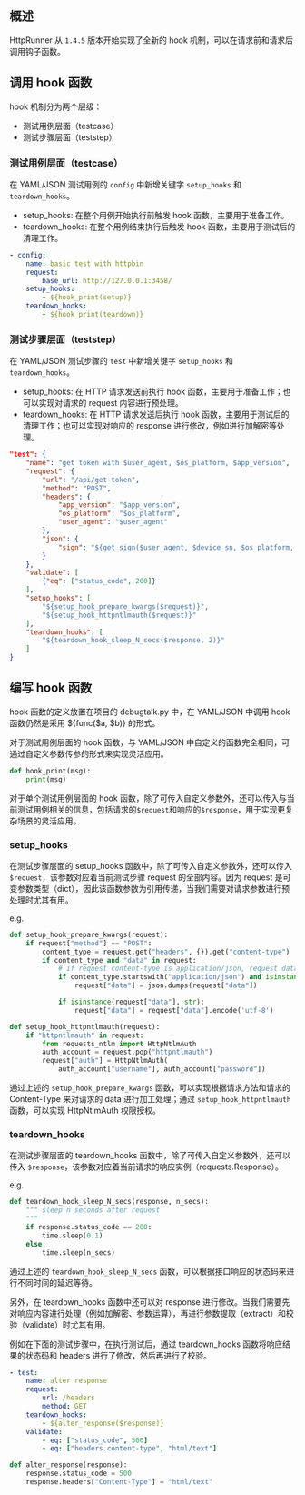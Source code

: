 ## 概述

HttpRunner 从 `1.4.5` 版本开始实现了全新的 hook 机制，可以在请求前和请求后调用钩子函数。

## 调用 hook 函数

hook 机制分为两个层级：

- 测试用例层面（testcase）
- 测试步骤层面（teststep）

### 测试用例层面（testcase）

在 YAML/JSON 测试用例的 `config` 中新增关键字 `setup_hooks` 和 `teardown_hooks`。

- setup_hooks: 在整个用例开始执行前触发 hook 函数，主要用于准备工作。
- teardown_hooks: 在整个用例结束执行后触发 hook 函数，主要用于测试后的清理工作。

```yaml
- config:
    name: basic test with httpbin
    request:
        base_url: http://127.0.0.1:3458/
    setup_hooks:
        - ${hook_print(setup)}
    teardown_hooks:
        - ${hook_print(teardown)}
```

### 测试步骤层面（teststep）

在 YAML/JSON 测试步骤的 `test` 中新增关键字 `setup_hooks` 和 `teardown_hooks`。

- setup_hooks: 在 HTTP 请求发送前执行 hook 函数，主要用于准备工作；也可以实现对请求的 request 内容进行预处理。
- teardown_hooks: 在 HTTP 请求发送后执行 hook 函数，主要用于测试后的清理工作；也可以实现对响应的 response 进行修改，例如进行加解密等处理。

```json
"test": {
    "name": "get token with $user_agent, $os_platform, $app_version",
    "request": {
        "url": "/api/get-token",
        "method": "POST",
        "headers": {
            "app_version": "$app_version",
            "os_platform": "$os_platform",
            "user_agent": "$user_agent"
        },
        "json": {
            "sign": "${get_sign($user_agent, $device_sn, $os_platform, $app_version)}"
        }
    },
    "validate": [
        {"eq": ["status_code", 200]}
    ],
    "setup_hooks": [
        "${setup_hook_prepare_kwargs($request)}",
        "${setup_hook_httpntlmauth($request)}"
    ],
    "teardown_hooks": [
        "${teardown_hook_sleep_N_secs($response, 2)}"
    ]
}
```

## 编写 hook 函数

hook 函数的定义放置在项目的 debugtalk.py 中，在 YAML/JSON 中调用 hook 函数仍然是采用 ${func($a, $b)} 的形式。

对于测试用例层面的 hook 函数，与 YAML/JSON 中自定义的函数完全相同，可通过自定义参数传参的形式来实现灵活应用。

```python
def hook_print(msg):
    print(msg)
```

对于单个测试用例层面的 hook 函数，除了可传入自定义参数外，还可以传入与当前测试用例相关的信息，包括请求的`$request`和响应的`$response`，用于实现更复杂场景的灵活应用。

### setup_hooks

在测试步骤层面的 setup_hooks 函数中，除了可传入自定义参数外，还可以传入 `$request`，该参数对应着当前测试步骤 request 的全部内容。因为 request 是可变参数类型（dict），因此该函数参数为引用传递，当我们需要对请求参数进行预处理时尤其有用。

e.g.

```python
def setup_hook_prepare_kwargs(request):
    if request["method"] == "POST":
        content_type = request.get("headers", {}).get("content-type")
        if content_type and "data" in request:
            # if request content-type is application/json, request data should be dumped
            if content_type.startswith("application/json") and isinstance(request["data"], (dict, list)):
                request["data"] = json.dumps(request["data"])

            if isinstance(request["data"], str):
                request["data"] = request["data"].encode('utf-8')

def setup_hook_httpntlmauth(request):
    if "httpntlmauth" in request:
        from requests_ntlm import HttpNtlmAuth
        auth_account = request.pop("httpntlmauth")
        request["auth"] = HttpNtlmAuth(
            auth_account["username"], auth_account["password"])
```

通过上述的 `setup_hook_prepare_kwargs` 函数，可以实现根据请求方法和请求的 Content-Type 来对请求的 data 进行加工处理；通过 `setup_hook_httpntlmauth` 函数，可以实现 HttpNtlmAuth 权限授权。

### teardown_hooks

在测试步骤层面的 teardown_hooks 函数中，除了可传入自定义参数外，还可以传入 `$response`，该参数对应着当前请求的响应实例（requests.Response）。

e.g.

```python
def teardown_hook_sleep_N_secs(response, n_secs):
    """ sleep n seconds after request
    """
    if response.status_code == 200:
        time.sleep(0.1)
    else:
        time.sleep(n_secs)
```

通过上述的 `teardown_hook_sleep_N_secs` 函数，可以根据接口响应的状态码来进行不同时间的延迟等待。

另外，在 teardown_hooks 函数中还可以对 response 进行修改。当我们需要先对响应内容进行处理（例如加解密、参数运算），再进行参数提取（extract）和校验（validate）时尤其有用。

例如在下面的测试步骤中，在执行测试后，通过 teardown_hooks 函数将响应结果的状态码和 headers 进行了修改，然后再进行了校验。

```yaml
- test:
    name: alter response
    request:
        url: /headers
        method: GET
    teardown_hooks:
        - ${alter_response($response)}
    validate:
        - eq: ["status_code", 500]
        - eq: ["headers.content-type", "html/text"]
```

```python
def alter_response(response):
    response.status_code = 500
    response.headers["Content-Type"] = "html/text"
```
